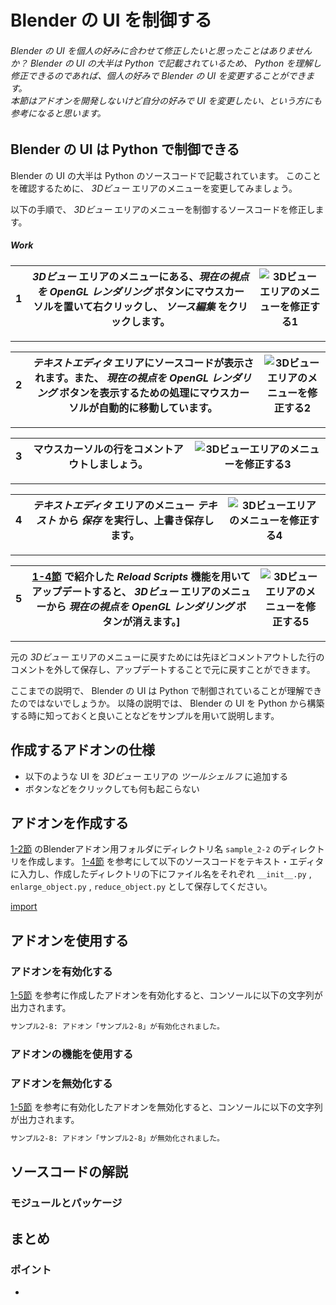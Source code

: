 <div id="sect_title_img_2_8"></div>

<div id="sect_title_text"></div>

# Blender の UI を制御する

<div id="preface"></div>

###### Blender の UI を個人の好みに合わせて修正したいと思ったことはありませんか？ Blender の UI の大半は Python で記載されているため、 Python を理解し修正できるのであれば、個人の好みで Blender の UI を変更することができます。<br>本節はアドオンを開発しないけど自分の好みで UI を変更したい、という方にも参考になると思います。

## Blender の UI は Python で制御できる

Blender の UI の大半は Python のソースコードで記載されています。
このことを確認するために、 *3Dビュー* エリアのメニューを変更してみましょう。

以下の手順で、 *3Dビュー* エリアのメニューを制御するソースコードを修正します。

<div id="process_title"></div>

##### Work

<div id="process"></div>

|<div id="box">1</div>|*3Dビュー* エリアのメニューにある、*現在の視点を OpenGL レンダリング* ボタンにマウスカーソルを置いて右クリックし、 *ソース編集* をクリックします。|![3Dビューエリアのメニューを修正する1]( "3Dビューエリアのメニューを修正する1")|
|---|---|---|

<div id="process_sep"></div>

---

<div id="process"></div>

|<div id="box">2</div>|*テキストエディタ* エリアにソースコードが表示されます。また、 *現在の視点を OpenGL レンダリング* ボタンを表示するための処理にマウスカーソルが自動的に移動しています。|![3Dビューエリアのメニューを修正する2]( "3Dビューエリアのメニューを修正する2")|
|---|---|---|

<div id="process_sep"></div>

---

<div id="process"></div>

|<div id="box">3</div>|マウスカーソルの行をコメントアウトしましょう。|![3Dビューエリアのメニューを修正する3]( "3Dビューエリアのメニューを修正する3")|
|---|---|---|

<div id="process_sep"></div>

---

<div id="process"></div>

|<div id="box">4</div>|*テキストエディタ* エリアのメニュー *テキスト* から *保存* を実行し、上書き保存します。|![3Dビューエリアのメニューを修正する4]( "3Dビューエリアのメニューを修正する4")|
|---|---|---|

<div id="process_sep"></div>

---

<div id="process"></div>

|<div id="box">5</div>|[1-4節](04_Understand_Install_Uninstall_Update_Add-on.md) で紹介した *Reload Scripts* 機能を用いてアップデートすると、 *3Dビュー* エリアのメニューから *現在の視点を OpenGL レンダリング* ボタンが消えます。]|![3Dビューエリアのメニューを修正する5]( "3Dビューエリアのメニューを修正する5")|
|---|---|---|

<div id="process_start_end"></div>

---

元の *3Dビュー* エリアのメニューに戻すためには先ほどコメントアウトした行のコメントを外して保存し、アップデートすることで元に戻すことができます。

ここまでの説明で、 Blender の UI は Python で制御されていることが理解できたのではないでしょうか。
以降の説明では、 Blender の UI を Python から構築する時に知っておくと良いことなどをサンプルを用いて説明します。

## 作成するアドオンの仕様

* 以下のような UI を *3Dビュー* エリアの *ツールシェルフ* に追加する
* ボタンなどをクリックしても何も起こらない

## アドオンを作成する

[1-2節](../chapter_01/02_Use_Blender_What_is_Add-on.md) のBlenderアドオン用フォルダにディレクトリ名 ```sample_2-2``` のディレクトリを作成します。
[1-4節](../chapter_01/04_Install_own_Add-on.md) を参考にして以下のソースコードをテキスト・エディタに入力し、作成したディレクトリの下にファイル名をそれぞれ ```__init__.py``` , ```enlarge_object.py``` , ```reduce_object.py``` として保存してください。

[import](../../sample/src/chapter_02/sample_2-8.py)


## アドオンを使用する

### アドオンを有効化する

[1-5節](../chapter_01/05_Install_own_Add-on.md) を参考に作成したアドオンを有効化すると、コンソールに以下の文字列が出力されます。

```sh
サンプル2-8: アドオン「サンプル2-8」が有効化されました。
```

### アドオンの機能を使用する





### アドオンを無効化する

[1-5節](../chapter_01/05_Install_own_Add-on.md) を参考に有効化したアドオンを無効化すると、コンソールに以下の文字列が出力されます。

```sh
サンプル2-8: アドオン「サンプル2-8」が無効化されました。
```

## ソースコードの解説

### モジュールとパッケージ


## まとめ




<div id="point"></div>

### ポイント

<div id="point_item"></div>

*
